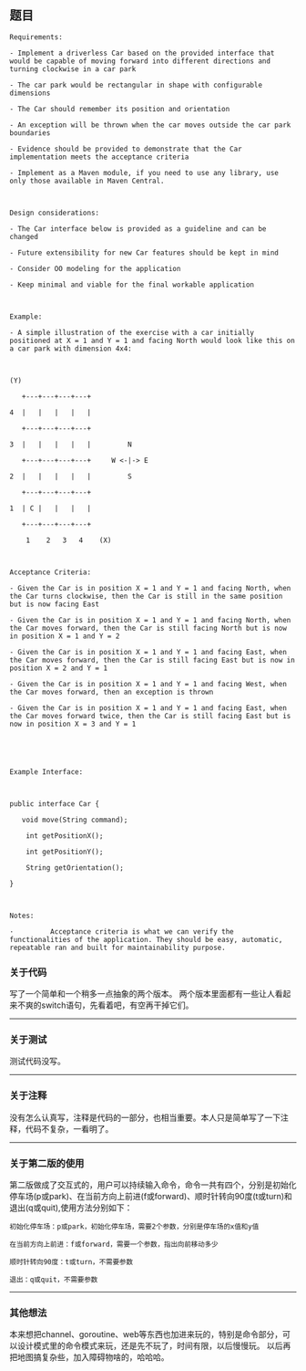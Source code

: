 ## 题目

```
Requirements:

- Implement a driverless Car based on the provided interface that would be capable of moving forward into different directions and turning clockwise in a car park

- The car park would be rectangular in shape with configurable dimensions

- The Car should remember its position and orientation

- An exception will be thrown when the car moves outside the car park boundaries

- Evidence should be provided to demonstrate that the Car implementation meets the acceptance criteria

- Implement as a Maven module, if you need to use any library, use only those available in Maven Central.

 

Design considerations:

- The Car interface below is provided as a guideline and can be changed

- Future extensibility for new Car features should be kept in mind

- Consider OO modeling for the application

- Keep minimal and viable for the final workable application

 

Example:

- A simple illustration of the exercise with a car initially positioned at X = 1 and Y = 1 and facing North would look like this on a car park with dimension 4x4:

 

(Y)

   +---+---+---+---+

4  |   |   |   |   |

   +---+---+---+---+

3  |   |   |   |   |         N

   +---+---+---+---+     W <-|-> E

2  |   |   |   |   |         S

   +---+---+---+---+

1  | C |   |   |   |

   +---+---+---+---+

    1    2   3   4    (X)

 

Acceptance Criteria:

- Given the Car is in position X = 1 and Y = 1 and facing North, when the Car turns clockwise, then the Car is still in the same position but is now facing East

- Given the Car is in position X = 1 and Y = 1 and facing North, when the Car moves forward, then the Car is still facing North but is now in position X = 1 and Y = 2

- Given the Car is in position X = 1 and Y = 1 and facing East, when the Car moves forward, then the Car is still facing East but is now in position X = 2 and Y = 1

- Given the Car is in position X = 1 and Y = 1 and facing West, when the Car moves forward, then an exception is thrown

- Given the Car is in position X = 1 and Y = 1 and facing East, when the Car moves forward twice, then the Car is still facing East but is now in position X = 3 and Y = 1

 

 

Example Interface:

 

public interface Car {

   void move(String command);

    int getPositionX();

    int getPositionY();

    String getOrientation();

}

 

Notes:

·         Acceptance criteria is what we can verify the functionalities of the application. They should be easy, automatic, repeatable ran and built for maintainability purpose.
```


### 关于代码
写了一个简单和一个稍多一点抽象的两个版本。
两个版本里面都有一些让人看起来不爽的switch语句，先看着吧，有空再干掉它们。


---------------------------


### 关于测试
测试代码没写。


---------------------------


### 关于注释
没有怎么认真写，注释是代码的一部分，也相当重要。本人只是简单写了一下注释，代码不复杂，一看明了。


---------------------------


### 关于第二版的使用
第二版做成了交互式的，用户可以持续输入命令，命令一共有四个，分别是初始化停车场(p或park)、在当前方向上前进(f或forward)、顺时针转向90度(t或turn)和退出(q或quit),使用方法分别如下：


```
初始化停车场：p或park，初始化停车场，需要2个参数，分别是停车场的x值和y值

在当前方向上前进：f或forward，需要一个参数，指出向前移动多少

顺时针转向90度：t或turn，不需要参数

退出：q或quit，不需要参数
```

---------------------------

### 其他想法
本来想把channel、goroutine、web等东西也加进来玩的，特别是命令部分，可以设计模式里的命令模式来玩，还是先不玩了，时间有限，以后慢慢玩。
以后再把地图搞复杂些，加入障碍物啥的，哈哈哈。
